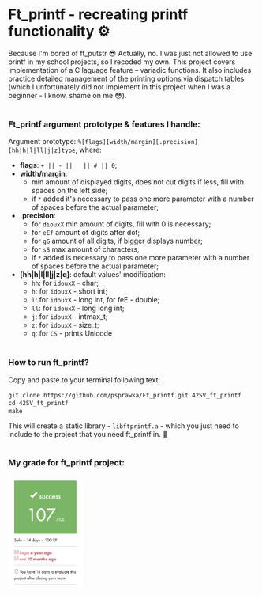 # Ft_printf - recreating printf functionality ⚙️

Because I'm bored of ft_putstr :sunglasses: Actually, no. I was just not allowed to use printf in my school projects, so I recoded my own. This project covers implementation of a C laguage feature – variadic functions. It also includes practice detailed management of the printing options via dispatch tables (which I unfortunately did not implement in this project when I was a beginner - I know, shame on me 😳).
</br></br>

### Ft_printf argument prototype & features I handle:

 Argument prototype: ```%[flags][width/margin][.precision][hh|h|l|ll|j|z]type```, where:
* **flags**:		`+ || - ||`</pre>`   `</pre>`|| # || 0`;
* **width/margin**:
  - min amount of displayed digits, does not cut digits if less, fill with spaces on the left side;
  - if `*` added it's necessary to pass one more parameter with a number of spaces before the actual parameter;
* **.precision**:
  - for `diouxX` min amount of digits, fill with 0 is necessary;
  - for `eEf` amount of digits after dot;
  - for `gG` amount of all digits, if bigger displays number;
  - for `sS` max amount of characters;
  - if `*` added is necessary to pass one more parameter with a number of spaces before the actual parameter;
* **[hh|h|l|ll|j|z|q]**:	default values' modification:
  - `hh`:	for `idouxX` - char;
  - `h`:	for `idouxX` - short int;
  - `l`:	for `idouxX` - long int, for feE - double;
  - `ll`:	for `idouxX` - long long int;
  - `j`:	for `idouxX` - intmax_t;
  - `z`:	for `idouxX` - size_t;
  - `q`:	for `CS` - prints Unicode
</br></br>

### How to run ft_printf?
Copy and paste to your terminal following text:
```
git clone https://github.com/psprawka/Ft_printf.git 42SV_ft_printf
cd 42SV_ft_printf
make
```
This will create a static library - `libftprintf.a` - which you just need to include to the project that you need ft_printf in. 🔧
</br></br>

### My grade for ft_printf project:
<p float="left">
  <img src="imgs/grade.png" width="30%"/>
</p>


